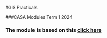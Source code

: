 #GIS Practicals

###CASA Modules Term 1 2024

### The module is based on this [click here](https://andrewmaclachlan.github.io/CASA0005repo/index.html)
